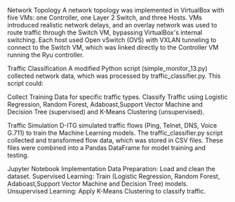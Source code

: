 
Network Topology
A network topology was implemented in VirtualBox with five VMs: one Controller, one Layer 2 Switch, and three Hosts. VMs introduced realistic network delays, and an overlay network was used to route traffic through the Switch VM, bypassing VirtualBox's internal switching. Each host used Open vSwitch (OVS) with VXLAN tunneling to connect to the Switch VM, which was linked directly to the Controller VM running the Ryu controller.

Traffic Classification
A modified Python script (simple_monitor_13.py) collected network data, which was processed by traffic_classifier.py. This script could:

Collect Training Data for specific traffic types.
Classify Traffic using Logistic Regression, Random Forest, Adaboast,Support Vector Machine and Decision Tree (supervised) and K-Means Clustering (unsupervised).

Traffic Simulation
D-ITG simulated traffic flows (Ping, Telnet, DNS, Voice G.711) to train the Machine Learning models. The traffic_classifier.py script collected and transformed flow data, which was stored in CSV files. These files were combined into a Pandas DataFrame for model training and testing.

Jupyter Notebook Implementation
Data Preparation: Load and clean the dataset.
Supervised Learning: Train (Logistic Regression, Random Forest, Adaboast,Support Vector Machine and Decision Tree) models.
Unsupervised Learning: Apply K-Means Clustering to classify traffic.
